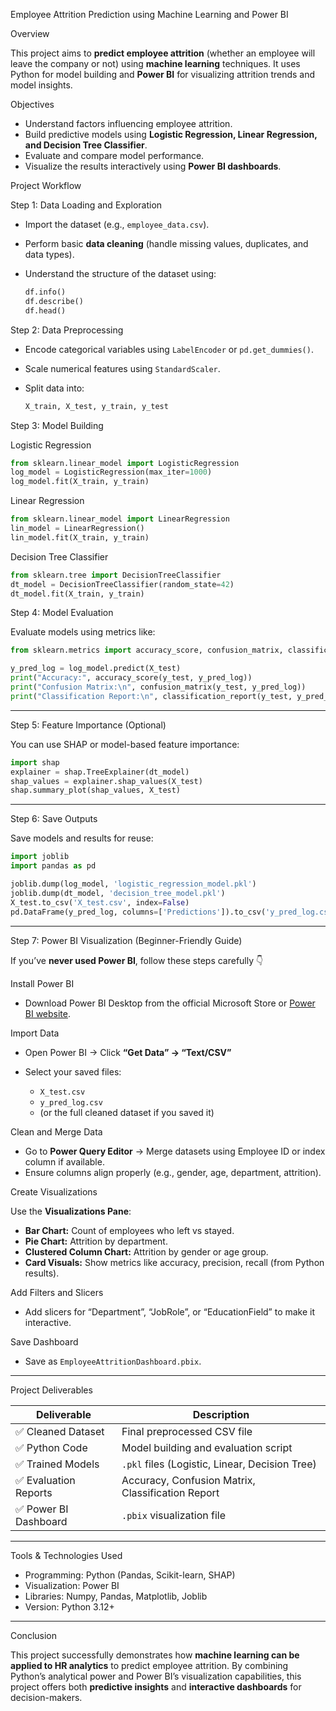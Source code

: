 Employee Attrition Prediction using Machine Learning and Power BI

Overview

This project aims to **predict employee attrition** (whether an employee will leave the company or not) using **machine learning** techniques.
It uses Python for model building and **Power BI** for visualizing attrition trends and model insights.

Objectives

* Understand factors influencing employee attrition.
* Build predictive models using **Logistic Regression, Linear Regression, and Decision Tree Classifier**.
* Evaluate and compare model performance.
* Visualize the results interactively using **Power BI dashboards**.

Project Workflow

Step 1: Data Loading and Exploration

* Import the dataset (e.g., `employee_data.csv`).
* Perform basic **data cleaning** (handle missing values, duplicates, and data types).
* Understand the structure of the dataset using:

  ```python
  df.info()
  df.describe()
  df.head()
  ```

Step 2: Data Preprocessing

* Encode categorical variables using `LabelEncoder` or `pd.get_dummies()`.
* Scale numerical features using `StandardScaler`.
* Split data into:

  ```python
  X_train, X_test, y_train, y_test
  ```

Step 3: Model Building

Logistic Regression

```python
from sklearn.linear_model import LogisticRegression
log_model = LogisticRegression(max_iter=1000)
log_model.fit(X_train, y_train)
```

Linear Regression

```python
from sklearn.linear_model import LinearRegression
lin_model = LinearRegression()
lin_model.fit(X_train, y_train)
```

Decision Tree Classifier

```python
from sklearn.tree import DecisionTreeClassifier
dt_model = DecisionTreeClassifier(random_state=42)
dt_model.fit(X_train, y_train)
```

Step 4: Model Evaluation

Evaluate models using metrics like:

```python
from sklearn.metrics import accuracy_score, confusion_matrix, classification_report

y_pred_log = log_model.predict(X_test)
print("Accuracy:", accuracy_score(y_test, y_pred_log))
print("Confusion Matrix:\n", confusion_matrix(y_test, y_pred_log))
print("Classification Report:\n", classification_report(y_test, y_pred_log))
```

---

Step 5: Feature Importance (Optional)

You can use SHAP or model-based feature importance:

```python
import shap
explainer = shap.TreeExplainer(dt_model)
shap_values = explainer.shap_values(X_test)
shap.summary_plot(shap_values, X_test)
```

---

Step 6: Save Outputs

Save models and results for reuse:

```python
import joblib
import pandas as pd

joblib.dump(log_model, 'logistic_regression_model.pkl')
joblib.dump(dt_model, 'decision_tree_model.pkl')
X_test.to_csv('X_test.csv', index=False)
pd.DataFrame(y_pred_log, columns=['Predictions']).to_csv('y_pred_log.csv', index=False)
```

---

Step 7: Power BI Visualization (Beginner-Friendly Guide)

If you’ve **never used Power BI**, follow these steps carefully 👇

Install Power BI

* Download Power BI Desktop from the official Microsoft Store or [Power BI website](https://powerbi.microsoft.com/desktop/).

Import Data

* Open Power BI → Click **“Get Data” → “Text/CSV”**
* Select your saved files:

  * `X_test.csv`
  * `y_pred_log.csv`
  * (or the full cleaned dataset if you saved it)

Clean and Merge Data

* Go to **Power Query Editor** → Merge datasets using Employee ID or index column if available.
* Ensure columns align properly (e.g., gender, age, department, attrition).

Create Visualizations

Use the **Visualizations Pane**:

* **Bar Chart:** Count of employees who left vs stayed.
* **Pie Chart:** Attrition by department.
* **Clustered Column Chart:** Attrition by gender or age group.
* **Card Visuals:** Show metrics like accuracy, precision, recall (from Python results).

Add Filters and Slicers

* Add slicers for “Department”, “JobRole”, or “EducationField” to make it interactive.

Save Dashboard

* Save as `EmployeeAttritionDashboard.pbix`.

---

Project Deliverables

| Deliverable          | Description                                       |
| -------------------- | ------------------------------------------------- |
| ✅ Cleaned Dataset    | Final preprocessed CSV file                       |
| ✅ Python Code        | Model building and evaluation script              |
| ✅ Trained Models     | `.pkl` files (Logistic, Linear, Decision Tree)    |
| ✅ Evaluation Reports | Accuracy, Confusion Matrix, Classification Report |
| ✅ Power BI Dashboard | `.pbix` visualization file                        |

---

Tools & Technologies Used

* Programming: Python (Pandas, Scikit-learn, SHAP)
* Visualization: Power BI
* Libraries: Numpy, Pandas, Matplotlib, Joblib
* Version: Python 3.12+

---

Conclusion

This project successfully demonstrates how **machine learning can be applied to HR analytics** to predict employee attrition.
By combining Python’s analytical power and Power BI’s visualization capabilities, this project offers both **predictive insights** and **interactive dashboards** for decision-makers.


